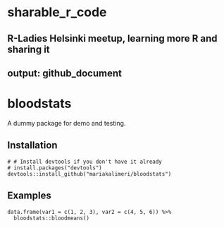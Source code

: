 # sharable_r_code
R-Ladies Helsinki meetup, learning more R and sharing it
---
output: github_document
---

<!-- README.md is generated from README.Rmd. Please edit that file -->

# bloodstats

A dummy package for demo and testing. 

## Installation

```{r, eval = FALSE}
# # Install devtools if you don't have it already
# install.packages("devtools")
devtools::install_github("mariakalimeri/bloodstats")
```


## Examples

```{r, eval = FALSE}
data.frame(var1 = c(1, 2, 3), var2 = c(4, 5, 6)) %>%
  bloodstats::bloodmeans()
```
